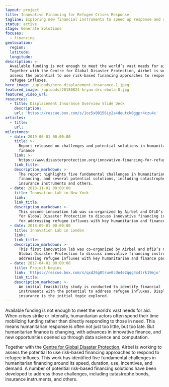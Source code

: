 ```yaml
---
layout: project
title: Innovative Financing for Refugee Crises Response
tagline: Exploring new financial instruments to speed up response and save lives
status: active
stage: Generate Solutions
focuses:
  - financing
geolocation:
  region:
  latitude:
  longitude:
description: >-
  Available funding is not enough to meet the world’s vast needs for aid.
  Together with the Centre for Global Disaster Protection, Airbel is working to
  assess the potential to use risk-based financing approaches to respond to
  refugee influxes.
hero_image: /uploads/hero-displacement-insurance-1.jpeg
featured_image: /uploads/20180824-kryan-drc-ebola-8.jpg
featured_video_url:
resources:
  - title: Displacement Insurance Overview Slide Deck
    description:
    url: 'https://rescue.box.com/s/1oz5x00156iy2a4deutck0ggpr4czu4c'
articles:
  - title:
    url:
milestones:
  - date: 2019-06-01 00:00:00
    title: >-
      Report released on challenges and potential solutions in humanitarian
      finance
    link: >-
      https://www.disasterprotection.org/innovative-financing-for-refugee-crises?utm_content=buffer810f6&utm_medium=social&utm_source=twitter.com&utm_campaign=buffer
    link_title:
    description_markdown: >-
      The report highlights five fundamental challenges in humanitarian
      financing, and several potential solutions, including catastrophe bonds,
      insurance instruments and others.
  - date: 2018-11-01 00:00:00
    title: Innovation Lab in New York
    link:
    link_title:
    description_markdown: >-
      This second innovation lab was co-organized by Airbel and DfiD’s Center
      for Global Disaster Protection to discuss innovative financing instruments
      for addressing refugee influxes with key humanitarian and finance partners
  - date: 2018-09-01 00:00:00
    title: Innovation Lab in London
    link:
    link_title:
    description_markdown: >-
      This first innovation lab was co-organized by Airbel and DfiD’s Center for
      Global Disaster Protection to discuss innovative financing instruments for
      addressing refugee influxes with key humanitarian and finance partners
  - date: 2017-04-01 00:00:00
    title: Project begins
    link: 'https://rescue.box.com/s/qxd26g0truv0cdn4e2qqg4x4lrk19mjo'
    link_title:
    description_markdown: >-
      An initial feasibility study is conducted to identify financial
      instruments with the potential to address refugee influxes. Displacement
      insurance is the initial topic explored.
---
```


Available funding is not enough to meet the world’s vast needs for aid. When crises strike or intensify, humanitarian actors often spend their time mobilizing funding rather than directly responding to those in need. This means humanitarian response is often not just too little, but too late. But humanitarian finance is changing, with advances in innovative finance, and new opportunities opened up through data science and computation.&nbsp;

Together with the&nbsp;[Centre for Global Disaster Protection](https://www.disasterprotection.org/), Airbel is working to assess the potential to use risk-based financing approaches to respond to refugee influxes. This work has identified five fundamental challenges in humanitarian financing around its speed, duration, use, incentives, and demand. A number of potential risk-based financing solutions have been developed to address those challenges, including catastrophe bonds, insurance instruments, and others.